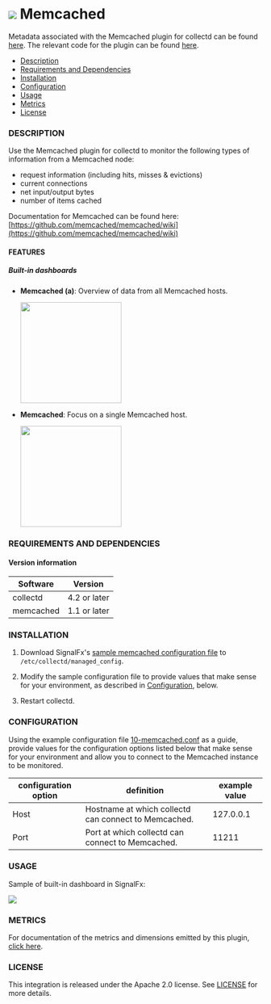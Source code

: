# ![](https://github.com/signalfx/integrations/blob/master/collectd-memcached/img/integrations_memcached.png) Memcached

Metadata associated with the Memcached plugin for collectd can be found [here](https://github.com/signalfx/integrations/tree/release/collectd-memcached). The relevant code for the plugin can be found [here](https://github.com/signalfx/collectd/blob/master/src/memcached.c).

- [Description](#description)
- [Requirements and Dependencies](#requirements-and-dependencies)
- [Installation](#installation)
- [Configuration](#configuration)
- [Usage](#usage)
- [Metrics](#metrics)
- [License](#license)

### DESCRIPTION

Use the Memcached plugin for collectd to monitor the following types of information from a Memcached node:

* request information (including hits, misses & evictions)
* current connections
* net input/output bytes
* number of items cached

Documentation for Memcached can be found here: [https://github.com/memcached/memcached/wiki](https://github.com/memcached/memcached/wiki)

#### FEATURES

##### Built-in dashboards

- **Memcached (a)**: Overview of data from all Memcached hosts.

  [<img src='./img/dashboard_memcached_a.png' width=200px>](./img/dashboard_memcached_a.png)

- **Memcached**: Focus on a single Memcached host.

  [<img src='./img/dashboard_memcached.png' width=200px>](./img/dashboard_memcached.png)

### REQUIREMENTS AND DEPENDENCIES

#### Version information

| Software  | Version        |
|-----------|----------------|
| collectd  |  4.2 or later  |
| memcached |  1.1 or later  |

### INSTALLATION

1. Download SignalFx's [sample memcached configuration file](https://github.com/signalfx/integrations/blob/master/collectd-memcached/10-memcached.conf) to `/etc/collectd/managed_config`.

2. Modify the sample configuration file to provide values that make sense for your environment, as described in [Configuration](#configuration), below.

3. Restart collectd.

### CONFIGURATION

Using the example configuration file [10-memcached.conf](https://github.com/signalfx/integrations/tree/master/collectd-memcached/10-memcached.conf) as a guide, provide values for the configuration options listed below that make sense for your environment and allow you to connect to the Memcached instance to be monitored.

| configuration option | definition | example value |
| ---------------------|------------|---------------|
| Host | Hostname at which collectd can connect to Memcached. | 127.0.0.1 |
| Port | Port at which collectd can connect to Memcached. | 11211 |

### USAGE

Sample of built-in dashboard in SignalFx:

![](././img/dashboard_memcached.png)

### METRICS

For documentation of the metrics and dimensions emitted by this plugin, [click here](./docs).

### LICENSE

This integration is released under the Apache 2.0 license. See [LICENSE](./LICENSE) for more details.
